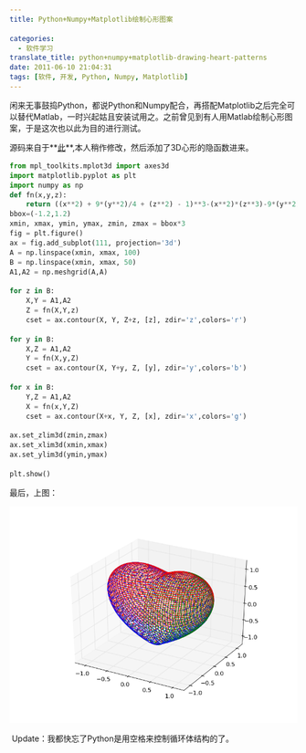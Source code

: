 ```yaml
---
title: Python+Numpy+Matplotlib绘制心形图案

categories:
  - 软件学习
translate_title: python+numpy+matplotlib-drawing-heart-patterns
date: 2011-06-10 21:04:31
tags: [软件, 开发, Python, Numpy, Matplotlib]
---
```


闲来无事鼓捣Python，都说Python和Numpy配合，再搭配Matplotlib之后完全可以替代Matlab，一时兴起姑且安装试用之。之前曾见到有人用Matlab绘制心形图案，于是这次也以此为目的进行测试。

源码来自于**[此](http://stackoverflow.com/questions/4680525/plotting-implicit-equations-in-3d)**,本人稍作修改，然后添加了3D心形的隐函数进来。

```python
from mpl_toolkits.mplot3d import axes3d
import matplotlib.pyplot as plt
import numpy as np
def fn(x,y,z):
    return ((x**2) + 9*(y**2)/4 + (z**2) - 1)**3-(x**2)*(z**3)-9*(y**2)*(z**3)/80
bbox=(-1.2,1.2)
xmin, xmax, ymin, ymax, zmin, zmax = bbox*3
fig = plt.figure()
ax = fig.add_subplot(111, projection='3d')
A = np.linspace(xmin, xmax, 100)
B = np.linspace(xmin, xmax, 50)
A1,A2 = np.meshgrid(A,A)

for z in B:
    X,Y = A1,A2
    Z = fn(X,Y,z)
    cset = ax.contour(X, Y, Z+z, [z], zdir='z',colors='r')

for y in B:
    X,Z = A1,A2
    Y = fn(X,y,Z)
    cset = ax.contour(X, Y+y, Z, [y], zdir='y',colors='b')

for x in B:
    Y,Z = A1,A2
    X = fn(x,Y,Z)
    cset = ax.contour(X+x, Y, Z, [x], zdir='x',colors='g')

ax.set_zlim3d(zmin,zmax)
ax.set_xlim3d(xmin,xmax)
ax.set_ylim3d(ymin,ymax)

plt.show()
```
最后，上图：

![3D-Heart-Python](/assets/img/blogimgs/cax/heart.png)

 Update：我都快忘了Python是用空格来控制循环体结构的了。
